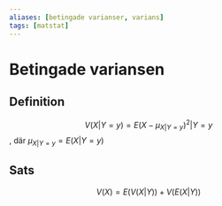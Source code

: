 ```yaml
---
aliases: [betingade varianser, varians]
tags: [matstat]
---
```

# Betingade variansen 

## Definition
$$V(X|Y=y)=E(X-\mu_{X|Y=y})^{2} | Y=y$$, där $\mu_{X|Y=y} = E(X|Y=y)$

## Sats
$$V(X) = E(V(X|Y)) + V(E(X|Y))$$